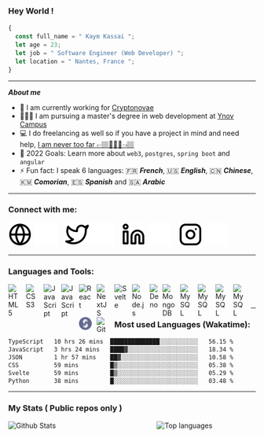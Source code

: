 ### Hey World !

```javascript
{
  const full_name = " Kaym Kassai ";
  let age = 23;
  let job = " Software Engineer (Web Developer) ";
  let location = " Nantes, France ";
}
```

---

**_About me_**

- 💼 I am currently working for [Cryptonovae][cryptonovae]
- 👨🏽‍🎓 I am pursuing a master's degree in web development at [Ynov Campus][ynov]
- 💻 I do freelancing as well so if you have a project in mind and need help, [I am never too far 👉🏽🧑🏾‍🦱👈🏽][website]
- 🥅 2022 Goals: Learn more about `web3`, `postgres`, `spring boot` and `angular`
- ⚡ Fun fact: I speak 6 languages:
  🇫🇷 **_French_**, 🇺🇸 **_English_**, 🇨🇳 **_Chinese_**, 🇰🇲 **_Comorian_**, 🇪🇸 **_Spanish_** and 🇸🇦 **_Arabic_**

---

### Connect with me:

[![website](./img/globe-light.svg)](https://kaymkassai.com/#gh-light-mode-only)
[![website](./img/globe-dark.svg)](https://kaymkassai.com/#gh-dark-mode-only)
&nbsp;&nbsp;
[![website](./img/twitter-light.svg)](https://twitter.com/kassai_kaym#gh-light-mode-only)
[![website](./img/twitter-dark.svg)](https://twitter.com/kassai_kaym#gh-dark-mode-only)
&nbsp;&nbsp;
[![website](./img/linkedin-light.svg)](https://www.linkedin.com/in/kaym-kassai/#gh-light-mode-only)
[![website](./img/linkedin-dark.svg)](https://www.linkedin.com/in/kaym-kassai/#gh-dark-mode-only)
&nbsp;&nbsp;
[![website](./img/instagram-light.svg)](https://www.instagram.com/kaym.js/#gh-light-mode-only)
[![website](./img/instagram-dark.svg)](https://www.instagram.com/kaym.js/#gh-dark-mode-only)

---

### Languages and Tools:

<img align="left" alt="HTML5" width="26px" src="https://cdn.jsdelivr.net/gh/devicons/devicon/icons/html5/html5-original.svg" style="padding-right:10px;" />
<img align="left" alt="CSS3" width="26px" src="https://cdn.jsdelivr.net/gh/devicons/devicon/icons/css3/css3-original.svg" style="padding-right:10px;" />
<img align="left" alt="JavaScript" width="26px" src="https://cdn.jsdelivr.net/gh/devicons/devicon/icons/javascript/javascript-original.svg" style="padding-right:10px;" />
<img align="left" alt="JavaScript" width="26px" src="https://cdn.jsdelivr.net/gh/devicons/devicon/icons/typescript/typescript-plain.svg" style="padding-right:10px;" />
<img align="left" alt="React" width="26px" src="https://cdn.jsdelivr.net/gh/devicons/devicon/icons/react/react-original.svg" style="padding-right:10px;" />
<img align="left" alt="NextJS" width="26px" src="https://cdn.jsdelivr.net/gh/devicons/devicon/icons/nextjs/nextjs-original.svg" style="padding-right:10px;" />
<img align="left" alt="Svelte" width="26px" src="https://cdn.jsdelivr.net/gh/devicons/devicon/icons/svelte/svelte-original.svg" style="padding-right:10px;" />
<img align="left" alt="Node.js" width="26px" src="https://cdn.jsdelivr.net/gh/devicons/devicon/icons/nodejs/nodejs-original.svg" style="padding-right:10px;" />
<img align="left" alt="Deno" width="26px" src="https://cdn.jsdelivr.net/gh/devicons/devicon/icons/angularjs/angularjs-original.svg" />
<img align="left" alt="MongoDB" width="26px" src="https://cdn.jsdelivr.net/gh/devicons/devicon/icons/mongodb/mongodb-original.svg" style="padding-right:10px;" />
<img align="left" alt="MySQL" width="26px" src="https://cdn.jsdelivr.net/gh/devicons/devicon/icons/postgresql/postgresql-original.svg" style="padding-right:10px;" />
<img align="left" alt="MySQL" width="26px" src="https://cdn.jsdelivr.net/gh/devicons/devicon/icons/nestjs/nestjs-plain.svg" style="padding-right:10px;" />
<img align="left" alt="MySQL" width="26px" src="https://cdn.jsdelivr.net/gh/devicons/devicon/icons/docker/docker-original.svg" style="padding-right:10px;" />
<img align="left" alt="MySQL" width="26px" src="https://cdn.jsdelivr.net/gh/devicons/devicon/icons/kubernetes/kubernetes-plain.svg" style="padding-right:10px;" />
<img align="left" alt="MySQL" width="26px" src="./img/solidity.png" style="padding-right:10px;" />
<img align="left" alt="Git" width="26px" src="https://cdn.jsdelivr.net/gh/devicons/devicon/icons/git/git-original.svg" style="padding-right:10px;" />

<br />
<br />

---

### Most used Languages (Wakatime):

<!--START_SECTION:waka-->

```text
TypeScript   10 hrs 26 mins  ██████████████░░░░░░░░░░░   56.15 %
JavaScript   3 hrs 24 mins   ████▓░░░░░░░░░░░░░░░░░░░░   18.34 %
JSON         1 hr 57 mins    ██▓░░░░░░░░░░░░░░░░░░░░░░   10.58 %
CSS          59 mins         █▒░░░░░░░░░░░░░░░░░░░░░░░   05.38 %
Svelte       59 mins         █▒░░░░░░░░░░░░░░░░░░░░░░░   05.29 %
Python       38 mins         █░░░░░░░░░░░░░░░░░░░░░░░░   03.48 %
```

<!--END_SECTION:waka-->

---

### My Stats ( Public repos only )

<img align="right" width="40%" alt="Top languages" src="https://github-readme-stats-1-psi.vercel.app/api/top-langs/?username=TheYMK&theme=onedark&count_private=true&layout=compact&langs_count=8" />
<img align="left" width="50%" alt="Github Stats" src="https://github-readme-stats-1-psi.vercel.app/api?username=TheYMK&show_icons=true&theme=onedark&count_private=true&include_all_commits=true&custom_title=Github Stats" />

[cryptonovae]: https://cryptonovae.com/
[ynov]: https://www.ynov-nantes.com/
[website]: https://kaymkassai.com
